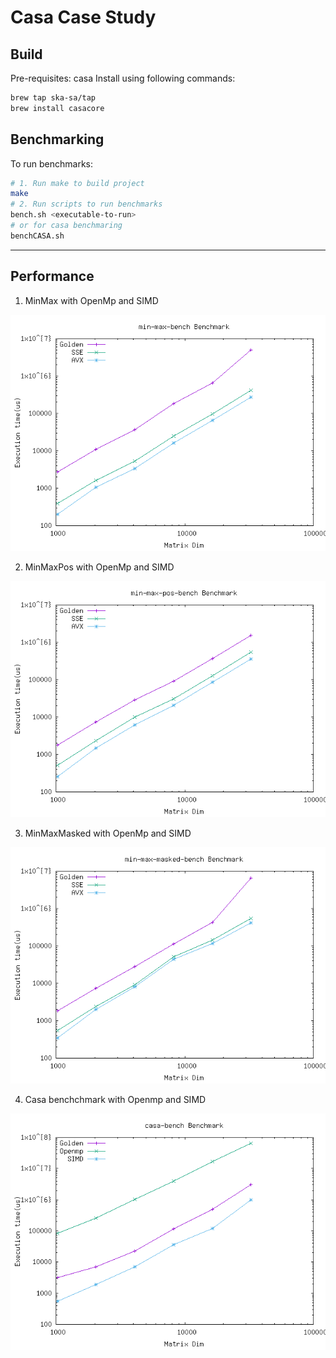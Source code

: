 # Casa Case Study

## Build

Pre-requisites: casa
Install using following commands:

```sh
brew tap ska-sa/tap
brew install casacore
```

## Benchmarking

To run benchmarks:

```sh
# 1. Run make to build project
make
# 2. Run scripts to run benchmarks
bench.sh <executable-to-run>
# or for casa benchmaring
benchCASA.sh
```

-------------

## Performance

1. MinMax with OpenMp and SIMD

![Stats](./stat/min-max-bench-performance.png)

2. MinMaxPos with OpenMp and SIMD

![Stats](./stat/min-max-pos-bench-performance.png)

3. MinMaxMasked with OpenMp and SIMD

![Stats](./stat/min-max-masked-bench-performance.png)

4. Casa benchchmark with Openmp and SIMD

![Stats](./stat/casa-bench-performance.png)
